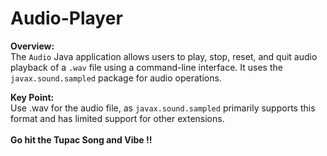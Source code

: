 # Audio-Player<br>
**Overview:** <br>
The `Audio` Java application allows users to play, stop, reset, and quit audio playback of a `.wav` file using a command-line interface. 
It uses the `javax.sound.sampled` package for audio operations.

**Key Point:** <br>
Use .wav for the audio file, as `javax.sound.sampled` primarily supports this format and has limited support for other extensions.
<br>
<br>
**Go hit the Tupac Song and Vibe !!**
